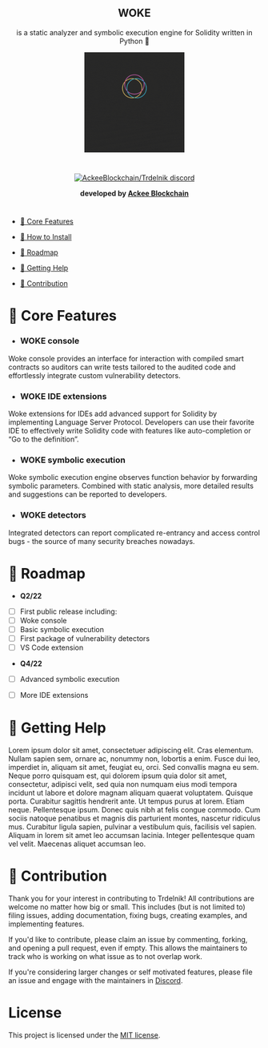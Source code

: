 <div align="center">
 
## **WOKE** 
 
 is a static analyzer and symbolic execution engine for Solidity written in Python 🐍
 
  <img height="200" width="200" src="WOKEgif.gif"/>
 
 #
  <p align="center">
   <a href="https://discord.com/invite/h3zeeCbHYT">
    <img src="https://discordapp.com/api/guilds/867746290678104064/widget.png?style=banner2" title="AckeeBlockchain/Trdelnik discord">
   </a>
    </p>
 
**developed by [Ackee Blockchain](https://ackeeblockchain.com)**

 #
 
</div>

- [📌 Core Features](#-core-features)

- [💾 How to Install](#-how-to-install)

- [📆 Roadmap](#-roadmap)

- [🍼 Getting Help](#-getting-help)

- [🚀 Contribution](#-contribution)



# 📌 Core Features

- ### WOKE console

Woke console provides an interface for interaction with compiled smart contracts so auditors can write tests tailored to the audited code 
and effortlessly integrate custom vulnerability detectors.

- ### WOKE IDE extensions

Woke extensions for IDEs add advanced support for Solidity by implementing Language Server Protocol. Developers can use their favorite IDE to effectively write Solidity code with features like auto-completion or “Go to the definition”.


- ### WOKE symbolic execution
    
Woke symbolic execution engine observes function behavior by forwarding symbolic parameters. Combined with static analysis, more detailed results and suggestions can be reported to developers.
    

- ### WOKE detectors

Integrated detectors can report complicated re-entrancy and access
control bugs - the source of many security breaches nowadays.

<!--

# 💾 How to Install

Lorem ipsum dolor sit amet, consectetuer adipiscing elit. Cras elementum. Nullam sapien sem, ornare ac, nonummy non, lobortis a enim. Fusce dui leo, imperdiet in, aliquam sit amet, feugiat eu, orci. Sed convallis magna eu sem. Neque porro quisquam est, qui dolorem ipsum quia dolor sit amet, consectetur, adipisci velit, sed quia non numquam eius modi tempora incidunt ut labore et dolore magnam aliquam quaerat voluptatem. Quisque porta. Curabitur sagittis hendrerit ante. Ut tempus purus at lorem. Etiam neque. Pellentesque ipsum. Donec quis nibh at felis congue commodo. Cum sociis natoque penatibus et magnis dis parturient montes, nascetur ridiculus mus. Curabitur ligula sapien, pulvinar a vestibulum quis, facilisis vel sapien. Aliquam in lorem sit amet leo accumsan lacinia. Integer pellentesque quam vel velit. Maecenas aliquet accumsan leo.

-->
# 📆 Roadmap  

- **Q2/22**

- [ ] First public release including:
- [ ] Woke console
- [ ] Basic symbolic execution
- [ ] First package of vulnerability detectors
- [ ] VS Code extension

- **Q4/22**

- [ ] Advanced symbolic execution
- [ ] More IDE extensions 


# 🍼 Getting Help 

Lorem ipsum dolor sit amet, consectetuer adipiscing elit. Cras elementum. Nullam sapien sem, ornare ac, nonummy non, lobortis a enim. Fusce dui leo, imperdiet in, aliquam sit amet, feugiat eu, orci. Sed convallis magna eu sem. Neque porro quisquam est, qui dolorem ipsum quia dolor sit amet, consectetur, adipisci velit, sed quia non numquam eius modi tempora incidunt ut labore et dolore magnam aliquam quaerat voluptatem. Quisque porta. Curabitur sagittis hendrerit ante. Ut tempus purus at lorem. Etiam neque. Pellentesque ipsum. Donec quis nibh at felis congue commodo. Cum sociis natoque penatibus et magnis dis parturient montes, nascetur ridiculus mus. Curabitur ligula sapien, pulvinar a vestibulum quis, facilisis vel sapien. Aliquam in lorem sit amet leo accumsan lacinia. Integer pellentesque quam vel velit. Maecenas aliquet accumsan leo.



# 🚀 Contribution

Thank you for your interest in contributing to Trdelnik! All contributions are welcome no
matter how big or small. This includes (but is not limited to) filing issues,
adding documentation, fixing bugs, creating examples, and implementing features.

If you'd like to contribute, please claim an issue by commenting, forking, and
opening a pull request, even if empty. This allows the maintainers to track who
is working on what issue as to not overlap work. 

If you're considering larger changes or self motivated features, please file an issue
and engage with the maintainers in [Discord](https://discord.com/invite/h3zeeCbHYT).

# License
This project is licensed under the [MIT license](https://github.com/Ackee-Blockchain/woke/blob/main/LICENSE).
                                               
